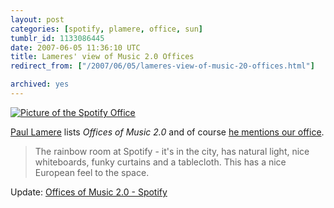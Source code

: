 ```yaml
---
layout: post
categories: [spotify, plamere, office, sun]
tumblr_id: 1133086445  
date: 2007-06-05 11:36:10 UTC
title: Lameres' view of Music 2.0 Offices
redirect_from: ["/2007/06/05/lameres-view-of-music-20-offices.html"]

archived: yes
---
```


<a href="http://www.flickr.com/photos/rsms/484869436/"><img src="https://farm1.static.flickr.com/210/484869436_90af33af55.jpg" alt="Picture of the Spotify Office" class="alignnone" /></a>

<a href="http://blogs.sun.com/plamere/">Paul Lamere</a> lists <em>Offices of Music 2.0</em> and of course <a href="http://blogs.sun.com/plamere/entry/offices_of_music_2_02">he mentions our office</a>.

<blockquote>The rainbow room at Spotify - it's in the city, has natural light, nice whiteboards, funky curtains and a tablecloth. This has a nice European feel to the space.</blockquote>

Update: <a href="http://blogs.sun.com/plamere/entry/offices_of_music_2_014">Offices of Music 2.0 - Spotify</a>
